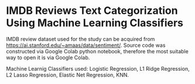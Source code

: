 # IMDB Reviews Text Categorization Using Machine Learning Classifiers

IMDB review dataset used for the study can be acquired from https://ai.stanford.edu/~amaas/data/sentiment/. Source code was constructed via Google Colab python notebook, therefore the most suitable way to open it is via Google Colab.

Machine Learnig Classifiers used: Logistic Regression, L1 Ridge Regression, L2 Lasso Regression, Elastic Net Regression, KNN.
